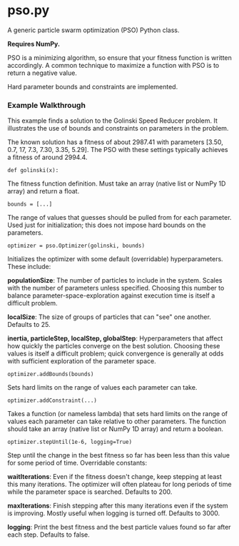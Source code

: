 # pso.py

A generic particle swarm optimization (PSO) Python class.

**Requires NumPy.**

PSO is a minimizing algorithm, so ensure that your fitness function is written accordingly. A common technique to maximize a function with PSO is to return a negative value.

Hard parameter bounds and constraints are implemented.

### Example Walkthrough

This example finds a solution to the Golinski Speed Reducer problem. It illustrates the use of bounds and constraints on parameters in the problem.

The known solution has a fitness of about 2987.41 with parameters [3.50, 0.7, 17, 7.3, 7.30, 3.35, 5.29]. The PSO with these settings typically achieves a fitness of around 2994.4.

`def golinski(x):`

The fitness function definition. Must take an array (native list or NumPy 1D array) and return a float.

`bounds = [...]`

The range of values that guesses should be pulled from for each parameter. Used just for initialization; this does not impose hard bounds on the parameters.

`optimizer = pso.Optimizer(golinski, bounds)`

Initializes the optimizer with some default (overridable) hyperparameters. These include:

**populationSize**: The number of particles to include in the system. Scales with the number of parameters unless specified. Choosing this number to balance parameter-space-exploration against execution time is itself a difficult problem.

**localSize**: The size of groups of particles that can "see" one another. Defaults to 25.

**inertia, particleStep, localStep, globalStep**: Hyperparameters that affect how quickly the particles converge on the best solution. Choosing these values is itself a difficult problem; quick convergence is generally at odds with sufficient exploration of the parameter space.

`optimizer.addBounds(bounds)`

Sets hard limits on the range of values each parameter can take.

`optimizer.addConstraint(...)`

Takes a function (or nameless lambda) that sets hard limits on the range of values each parameter can take relative to other parameters. The function should take an array (native list or NumPy 1D array) and return a boolean.

`optimizer.stepUntil(1e-6, logging=True)`

Step until the change in the best fitness so far has been less than this value for some period of time. Overridable constants:

**waitIterations**: Even if the fitness doesn't change, keep stepping at least this many iterations. The optimizer will often plateau for long periods of time while the parameter space is searched. Defaults to 200.

**maxIterations**: Finish stepping after this many iterations even if the system is improving. Mostly useful when logging is turned off. Defaults to 3000.

**logging**: Print the best fitness and the best particle values found so far after each step. Defaults to false.
